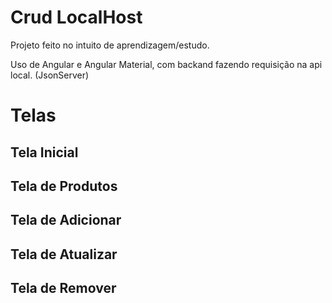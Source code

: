 # Crud LocalHost

Projeto feito no intuito de aprendizagem/estudo.

Uso de Angular e Angular Material, com backand fazendo requisição na api local. (JsonServer)

# Telas

## Tela Inicial

## Tela de Produtos

## Tela de Adicionar

## Tela de Atualizar

## Tela de Remover


